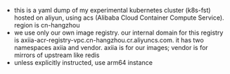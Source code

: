 - this is a yaml dump of my experimental kubernetes cluster (k8s-fst) hosted on aliyun, using acs (Alibaba Cloud Container Compute Service). region is cn-hangzhou
- we use only our own image registry. our internal domain for this registry is axiia-acr-registry-vpc.cn-hangzhou.cr.aliyuncs.com. it has two namespaces axiia and vendor. axiia is for our images; vendor is for mirrors of upstream like redis
- unless explicitly instructed, use arm64 instance